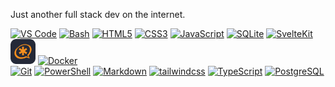 Just another full stack dev on the internet.

<a href="#"
    ><img
        alt="VS Code"
        width="40"
        src="https://github.com/onemarc/tech-icons/raw/main/icons/vscode-dark.svg"
/></a>
<a href="#"
    ><img
        alt="Bash"
        width="40"
        src="https://github.com/onemarc/tech-icons/raw/main/icons/bash-dark.svg"
/></a>
<a href="#"
    ><img
        alt="HTML5"
        width="40"
        src="https://github.com/onemarc/tech-icons/raw/main/icons/html.svg"
/></a>
<a href="#"
    ><img
        alt="CSS3"
        width="40"
        src="https://github.com/onemarc/tech-icons/raw/main/icons/css.svg"
/></a>
<a href="#"
    ><img
        alt="JavaScript"
        width="40"
        src="https://github.com/onemarc/tech-icons/raw/main/icons/javascript.svg"
/></a>
<a href="#"
    ><img
        alt="SQLite"
        width="40"
        src="https://github.com/onemarc/tech-icons/raw/main/icons/sqllite.svg"
/></a>
<a href="#"
    ><img
        alt="SvelteKit"
        width="40"
        src="https://github.com/onemarc/tech-icons/raw/main/icons/svelte-dark.svg"
/></a>
<a href="#"
    ><img
        alt="Asterisk"
        width="40"
        src="https://github.com/ThatRex/ThatRex/raw/main/icons/asterisk-dark.svg"
/></a>
<a href="#"
    ><img
        alt="Docker"
        width="40"
        src="https://github.com/onemarc/tech-icons/raw/main/icons/docker.svg"
/></a>
<br />
<a href="#"
    ><img
        alt="Git"
        width="40"
        src="https://github.com/onemarc/tech-icons/raw/main/icons/git.svg"
/></a>
<a href="#"
    ><img
        alt="PowerShell"
        width="40"
        src="https://github.com/onemarc/tech-icons/raw/main/icons/powershell-dark.svg"
/></a>
<a href="#"
    ><img
        alt="Markdown"
        width="40"
        src="https://github.com/onemarc/tech-icons/raw/main/icons/markdown-light.svg"
/></a>
<a href="#"
    ><img
        alt="tailwindcss"
        width="40"
        src="https://github.com/onemarc/tech-icons/raw/main/icons/tailwindcss-dark.svg"
/></a>
<a href="#"
    ><img
        alt="TypeScript"
        width="40"
        src="https://github.com/onemarc/tech-icons/raw/main/icons/typescript.svg"
/></a>
<a href="#"
    ><img
        alt="PostgreSQL"
        width="40"
        src="https://github.com/onemarc/tech-icons/raw/main/icons/postgressql-dark.svg"
/></a>

